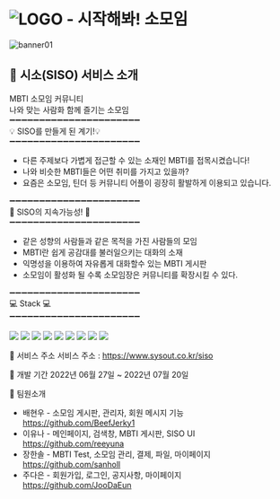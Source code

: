 #  ![LOGO](https://user-images.githubusercontent.com/99389900/180634583-5268a47d-7e65-4b98-9a7e-b0e2f24fb07e.png) - 시작해봐! 소모임

![banner01](https://user-images.githubusercontent.com/99389900/180634618-24bd0bb6-be35-4818-b9fe-51b070607de8.png)

## 👫 시소(SISO) 서비스 소개

MBTI 소모임 커뮤니티 <br>
나와 맞는 사람화 함께 즐기는 소모임 
<br>
➖➖➖➖➖➖➖➖➖➖➖➖➖➖➖➖➖➖➖➖➖➖<br>
💡 SISO를 만들게 된 계기!💡<br>
➖➖➖➖➖➖➖➖➖➖➖➖➖➖➖➖➖➖➖➖➖➖<br>

* 다른 주제보다 가볍게 접근할 수 있는 소재인 MBTI를 접목시켰습니다!
* 나와 비슷한 MBTI들은 어떤 취미를 가지고 있을까?
* 요즘은 소모임, 틴더 등 커뮤니티 어플이 굉장히 활발하게 이용되고 있습니다.

➖➖➖➖➖➖➖➖➖➖➖➖➖➖➖➖➖➖➖➖➖➖<br>
💪 SISO의 지속가능성! 💪<br>
➖➖➖➖➖➖➖➖➖➖➖➖➖➖➖➖➖➖➖➖➖➖<br>  
* 같은 성향의 사람들과 같은 목적을 가진 사람들의 모임
* MBTI란 쉽게 공감대를 불러일으키는 대화의 소재
* 익명성을 이용하여 자유롭게 대화할수 있는 MBTI 게시판
* 소모임이 활성화 될 수록 소모임장은 커뮤니티를 확장시킬 수 있다. 

➖➖➖➖➖➖➖➖➖➖➖➖➖➖➖➖➖➖➖➖➖➖<br>
💻 Stack 💻<br>
➖➖➖➖➖➖➖➖➖➖➖➖➖➖➖➖➖➖➖➖➖➖<br>  
<img src="https://img.shields.io/badge/java-007396?style=flat-square&logo=java&logoColor=white"/>
<img src="https://img.shields.io/badge/HTML5-E34F26?style=flat-square&logo=html5&logoColor=white"/>
<img src="https://img.shields.io/badge/CSS3-1572B6?style=flat-square&logo=css3&logoColor=white"/>
<img src="https://img.shields.io/badge/Bootstrapap-7952B3?style=flat-square&logo=bootstrap&logoColor=white">
<img src="https://img.shields.io/badge/JavaScript-F7DF1E?style=flat-square&logo=javascript&logoColor=black"/>
<img src="https://img.shields.io/badge/ORACLE-F80000?style=flat-square&logo=oracle&logoColor=white"/>
<img src="https://img.shields.io/badge/Vue.js-4FC08D?style=flat-square&logo=Vue.js&logoColor=white"/>
<img src="https://img.shields.io/badge/Spring-6DB33F?style=flat-square&logo=Spring&logoColor=white"/>
<img src="https://img.shields.io/badge/GitHub-181717?style=flat-square&logo=GitHub&logoColor=white"/>









🎫 서비스 주소
서비스 주소 : https://www.sysout.co.kr/siso

📆 개발 기간
2022년 06월 27일 ~ 2022년 07월 20일

📌 팀원소개

* 배현우 - 소모임 게시판, 관리자, 회원 메시지 기능 https://github.com/BeefJerky1
* 이유나 - 메인페이지, 검색창,  MBTI 게시판, SISO UI https://github.com/reeyuna
* 장한솔 - MBTI Test, 소모임 관리, 결제, 파일, 마이페이지 https://github.com/sanholl
* 주다은 - 회원가입, 로그인, 공지사항, 마이페이지 https://github.com/JooDaEun
